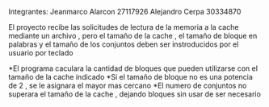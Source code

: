 Integrantes:
Jeanmarco Alarcon 27117926
Alejandro Cerpa 30334870

El proyecto recibe las solicitudes de lectura de la memoria a la cache mediante un archivo , pero el tamaño de la cache , el tamaño 
de bloque en palabras y el tamaño de los conjuntos deben ser instroducidos por el usuario por teclado

*El programa caculara la cantidad de bloques que pueden utilizarse con el tamaño de la cache indicado
*Si el tamaño de bloque no es una potencia de 2 , se le asignara el mayor mas cercano 
*El numero de conjuntos no superara el tamaño de la cache , dejando bloques sin usar de ser necesario
